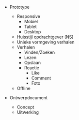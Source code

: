 - Prototype
	- Responsive
		- Mobiel
		- Tablet
		- Desktop
	- Huisstijl opdrachtgever (NS)
	- Unieke vormgeving verhalen
	- Verhalen
		- Vinden/Zoeken
		- Lezen
		- Opslaan
		- Reactie
			- Like
			- Comment
			- Foto
	- Offline

- Ontwerpdocument
	- Concept
	- Uitwerking
